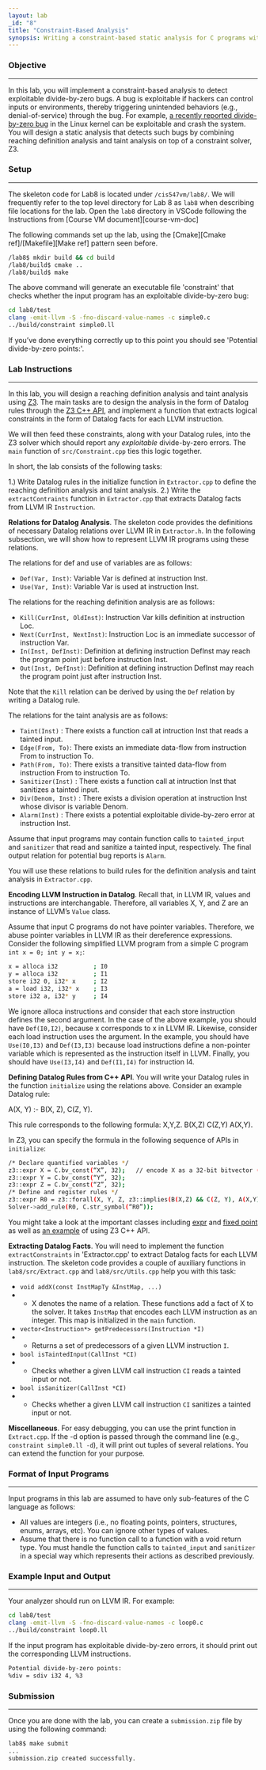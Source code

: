 ```yaml
---
layout: lab
_id: "8"
title: "Constraint-Based Analysis"
synopsis: Writing a constraint-based static analysis for C programs with LLVM and Z3.
---
```


### Objective 
---
In this lab, you will implement a constraint-based analysis to detect exploitable divide-by-zero bugs. A bug is exploitable if hackers can control inputs or environments, thereby triggering unintended behaviors (e.g., denial-of-service) through the bug. For example, [a recently reported divide-by-zero bug][bug] in the Linux kernel can be exploitable and crash the system. You will design a static analysis that detects such bugs by combining reaching definition analysis and taint analysis on top of a constraint solver, Z3.

### Setup
---
The skeleton code for Lab8 is located under `/cis547vm/lab8/`.
We will frequently refer to the top level directory for Lab 8 as `lab8` when describing file locations for the lab. Open the `lab8` directory in VSCode following the Instructions from [Course VM document][course-vm-doc]

The following commands set up the lab, using the [Cmake][Cmake ref]/[Makefile][Make ref] pattern seen before.

```sh
/lab8$ mkdir build && cd build
/lab8/build$ cmake ..
/lab8/build$ make
```

The above command will generate an executable file 'constraint' that checks whether the input program has an exploitable divide-by-zero bug:

```sh
cd lab8/test
clang -emit-llvm -S -fno-discard-value-names -c simple0.c
../build/constraint simple0.ll
```

If you’ve done everything correctly up to this point you should see 'Potential divide-by-zero points:'. 

### Lab Instructions
---
In this lab, you will design a reaching definition analysis and taint analysis using [Z3][Z3Guide]. The main tasks are to design the analysis in the form of Datalog rules through the [Z3 C++ API][Z3C++API], and implement a function that extracts logical constraints in the form of Datalog facts for each LLVM instruction.

We will then feed these constraints, along with your Datalog rules, into the Z3 solver which should report any *exploitable* divide-by-zero errors. The `main` function of `src/Constraint.cpp` ties this logic together.

In short, the lab consists of the following tasks:

1.) Write Datalog rules in the initialize function in `Extractor.cpp` to define the reaching definition analysis and taint analysis.
2.) Write the `extractContraints` function in `Extractor.cpp` that extracts Datalog facts from LLVM IR `Instruction`.

**Relations for Datalog Analysis**. The skeleton code provides the definitions of necessary Datalog relations over LLVM IR in `Extractor.h`. In the following subsection, we will show how to represent LLVM IR programs using these relations.

The relations for def and use of variables are as follows:

- `Def(Var, Inst)`: Variable Var is defined at instruction Inst.
- `Use(Var, Inst)`: Variable Var is used at instruction Inst.

The relations for the reaching definition analysis are as follows: 

- `Kill(CurrInst, OldInst)`: Instruction Var kills definition at instruction Loc.
- `Next(CurrInst, NextInst)`: Instruction Loc is an immediate successor of instruction Var.
- `In(Inst, DefInst)`: Definition at defining instruction DefInst may reach the program point just before instruction Inst.
- `Out(Inst, DefInst)`: Definition at defining instruction DefInst may reach the program point just after instruction Inst.

Note that the `Kill` relation can be derived by using the `Def` relation by writing a Datalog rule.

The relations for the taint analysis are as follows: 

- `Taint(Inst)` : There exists a function call at intruction Inst that reads a tainted input.
- `Edge(From, To)`: There exists an immediate data-flow from instruction From to instruction To.
- `Path(From, To)`: There exists a transitive tainted data-flow from instruction From to instruction To.
- `Sanitizer(Inst)` : There exists a function call at intruction Inst that sanitizes a tainted input.
- `Div(Denom, Inst)` : There exists a division operation at instruction Inst whose divisor is variable Denom.
- `Alarm(Inst)` : There exists a potential exploitable divide-by-zero error at instruction Inst.

Assume that input programs may contain function calls to `tainted_input` and `sanitizer` that read and sanitize a tainted input, respectively. The final output relation for potential bug reports is `Alarm`.

You will use these relations to build rules for the definition analysis and taint analysis in `Extractor.cpp`.

**Encoding LLVM Instruction in Datalog**. Recall that, in LLVM IR, values and instructions are interchangable. Therefore, all variables X, Y, and Z are an instance of LLVM’s `Value` class. 

Assume that input C programs do not have pointer variables. Therefore, we abuse pointer variables in LLVM IR as their dereference expressions. Consider the following simplified LLVM program from a simple C program `int x = 0; int y = x;`:

```sh
x = alloca i32          ; I0
y = alloca i32          ; I1
store i32 0, i32* x     ; I2
a = load i32, i32* x    ; I3
store i32 a, i32* y     ; I4
```
We ignore alloca instructions and consider that each store instruction defines the second argument. In the case of the above example, you should have `Def(I0,I2)`, because x corresponds to x in LLVM IR. Likewise, consider each load instruction uses the argument. In the example, you should have `Use(I0,I3)` and `Def(I3,I3)` because load instructions define a non-pointer variable which is represented as the instruction itself in LLVM. Finally, you should have `Use(I3,I4)` and `Def(I1,I4)` for instruction I4.

**Defining Datalog Rules from C++ API**. You will write your Datalog rules in the function `initialize` using the relations above. Consider  an example Datalog rule:

A(X, Y) :- B(X, Z), C(Z, Y).

This rule corresponds to the following formula:
X,Y,Z. B(X,Z) C(Z,Y) A(X,Y).

In Z3, you can specify the formula in the following sequence of APIs in `initialize`:

```sh
/* Declare quantified variables */
z3::expr X = C.bv_const(“X”, 32);   // encode X as a 32-bit bitvector (bv)
z3::expr Y = C.bv_const(“Y”, 32);
z3::expr Z = C.bv_const(“Z”, 32);
/* Define and register rules */
z3::expr R0 = z3::forall(X, Y, Z, z3::implies(B(X,Z) && C(Z, Y), A(X,Y)));
Solver->add_rule(R0, C.str_symbol(“R0”));
```

You might take a look at the important classes including [expr][expression] and [fixed point][fixed-point] as well as [an example][example] of using Z3 C++ API.

**Extracting Datalog Facts**. You will need to implement the function `extractConstraints` in 'Extractor.cpp' to extract Datalog facts for each LLVM instruction. The skeleton code provides a couple of auxiliary functions in `lab8/src/Extract.cpp` and `lab8/src/Utils.cpp` help you with this task:

- `void addX(const InstMapTy &InstMap, ...)`
- - X denotes the name of a relation. These functions add a fact of X to the solver. It takes `InstMap` that encodes each LLVM instruction as an integer. This map is initialized in the `main` function.
- `vector<Instruction*> getPredecessors(Instruction *I)`
- - Returns a set of predecessors of a given LLVM instruction `I`.
- `bool isTaintedInput(CallInst *CI)`
- - Checks whether a given LLVM call instruction `CI` reads a tainted input or not.
- `bool isSanitizer(CallInst *CI)`
- - Checks whether a given LLVM call instruction `CI` sanitizes a tainted input or not.

**Miscellaneous**. For easy debugging, you can use the print function in `Extract.cpp`. If the -d option is passed through the command line (e.g., `constraint simple0.ll -d`), it will print out tuples of several relations. You can extend the function for your purpose. 

### Format of Input Programs
---
Input programs in this lab are assumed to have only sub-features of the C language as follows:

- All values are integers (i.e., no floating points, pointers, structures, enums, arrays, etc). You can ignore other types of values.
- Assume that there is no function call to a function with a void return type. You must handle the function calls to `tainted_input` and `sanitizer` in a special way which represents their actions as described previously.

### Example Input and Output
---
Your analyzer should run on LLVM IR. For example:

```sh
cd lab8/test
clang -emit-llvm -S -fno-discard-value-names -c loop0.c
../build/constraint loop0.ll
```

If the input program has exploitable divide-by-zero errors, it should print out the corresponding  LLVM instructions.

```sh
Potential divide-by-zero points:
%div = sdiv i32 4, %3
```

### Submission
---

Once you are done with the lab, you can create a `submission.zip` file by using the following command:
```sh
lab8$ make submit
...
submission.zip created successfully.
```

[bug]: https://www.cvedetails.com/cve/CVE-2019-14284/
[Z3C++API]: https://z3prover.github.io/api/html/namespacez3.html
[Z3Guide]: https://web.archive.org/web/20210119175613/https://rise4fun.com/Z3/tutorial/guide
[expression]: https://z3prover.github.io/api/html/classz3_1_1expr.html
[fixed-point]: https://z3prover.github.io/api/html/classz3_1_1fixedpoint.html
[example]: https://github.com/Z3Prover/z3/blob/master/examples/c%2B%2B/example.cpp
